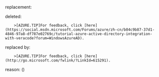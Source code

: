 replacement:

deleted:

		>[AZURE.TIP]For feedback, click [here](https://social.msdn.microsoft.com/Forums/azure/zh-cn/b04c9b87-37d1-4846-97a8-df787e02769c/tutorial-azure-active-directory-integration-with-veracode?forum=WindowsAzureAD).

replaced by:

		>[AZURE.TIP]For feedback, click [here](http://go.microsoft.com/fwlink/?LinkId=615291).

reason: ()

